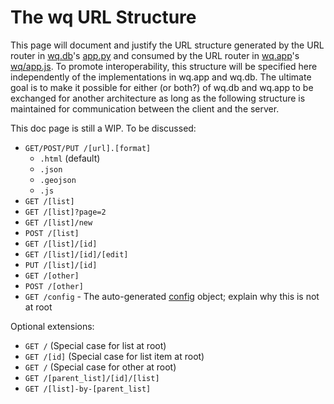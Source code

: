 The wq URL Structure
====================

This page will document and justify the URL structure generated by the URL router in [wq.db]'s [app.py] and consumed by the URL router in [wq.app]'s [wq/app.js].  To promote interoperability, this structure will be specified here independently of the implementations in wq.app and wq.db.  The ultimate goal is to make it possible for either (or both?) of wq.db and wq.app to be exchanged for another architecture as long as the following structure is maintained for communication between the client and the server.

This doc page is still a WIP.  To be discussed:

 * `GET/POST/PUT /[url].[format]`
   * `.html` (default)
   * `.json`
   * `.geojson`
   * `.js`
 * `GET /[list]`
 * `GET /[list]?page=2`
 * `GET /[list]/new`
 * `POST /[list]`
 * `GET /[list]/[id]`
 * `GET /[list]/[id]/[edit]`
 * `PUT /[list]/[id]`
 * `GET /[other]`
 * `POST /[other]`
 * `GET /config` - The auto-generated [config] object; explain why this is not at root

Optional extensions:

 * `GET /` (Special case for list at root)
 * `GET /[id]` (Special case for list item at root)
 * `GET /` (Special case for other at root)
 * `GET /[parent_list]/[id]/[list]`
 * `GET /[list]-by-[parent_list]`
 
[wq.db]: http://wq.io/wq.db
[app.py]: http://wq.io/docs/app.py
[wq.app]: http://wq.io/wq.app
[wq/app.js]: http://wq.io/docs/app-js
[config]: http://wq.io/docs/config
